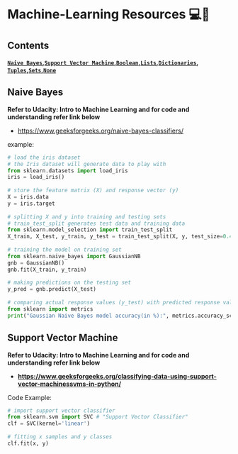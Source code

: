 Machine-Learning Resources 💻🚀
===============================

Contents
--------
**[`Naive Bayes`](#naive-bayes)__,__[`Support Vector Machine`](#support-vector-machine)__,__[`Boolean`](#boolean)__,__[`Lists`](#lists)__,__[`Dictionaries`](#dictionaries)__,__ [`Tuples`](#tuples)__,__[`Sets`](#sets)__,__[`None`](#none)**  

Naive Bayes
--------
**Refer to Udacity: Intro to Machine Learning and for code and understanding refer link below**
* https://www.geeksforgeeks.org/naive-bayes-classifiers/

example:
```python
# load the iris dataset 
# the Iris dataset will generate data to play with
from sklearn.datasets import load_iris 
iris = load_iris() 
  
# store the feature matrix (X) and response vector (y) 
X = iris.data 
y = iris.target 
  
# splitting X and y into training and testing sets
# train_test_split generates test data and training data
from sklearn.model_selection import train_test_split 
X_train, X_test, y_train, y_test = train_test_split(X, y, test_size=0.4, random_state=1) 
  
# training the model on training set 
from sklearn.naive_bayes import GaussianNB 
gnb = GaussianNB() 
gnb.fit(X_train, y_train) 
  
# making predictions on the testing set 
y_pred = gnb.predict(X_test) 
  
# comparing actual response values (y_test) with predicted response values (y_pred) 
from sklearn import metrics 
print("Gaussian Naive Bayes model accuracy(in %):", metrics.accuracy_score(y_test, y_pred)*100)
```

Support Vector Machine
--------
**Refer to Udacity: Intro to Machine Learning and for code and understanding refer link below**
* **https://www.geeksforgeeks.org/classifying-data-using-support-vector-machinessvms-in-python/**

Code Example:
```python
# import support vector classifier 
from sklearn.svm import SVC # "Support Vector Classifier" 
clf = SVC(kernel='linear') 
  
# fitting x samples and y classes 
clf.fit(x, y)
```
